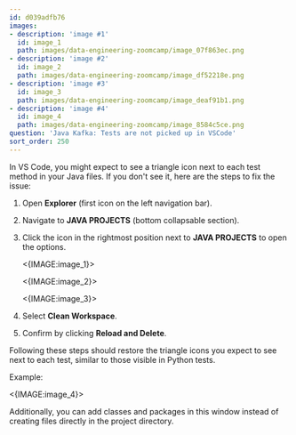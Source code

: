 ```yaml
---
id: d039adfb76
images:
- description: 'image #1'
  id: image_1
  path: images/data-engineering-zoomcamp/image_07f863ec.png
- description: 'image #2'
  id: image_2
  path: images/data-engineering-zoomcamp/image_df52218e.png
- description: 'image #3'
  id: image_3
  path: images/data-engineering-zoomcamp/image_deaf91b1.png
- description: 'image #4'
  id: image_4
  path: images/data-engineering-zoomcamp/image_8584c5ce.png
question: 'Java Kafka: Tests are not picked up in VSCode'
sort_order: 250
---
```


In VS Code, you might expect to see a triangle icon next to each test method in your Java files. If you don't see it, here are the steps to fix the issue:

1. Open **Explorer** (first icon on the left navigation bar).
2. Navigate to **JAVA PROJECTS** (bottom collapsable section).
3. Click the icon in the rightmost position next to **JAVA PROJECTS** to open the options.
   
   <{IMAGE:image_1}>

   <{IMAGE:image_2}>
   
   <{IMAGE:image_3}>

4. Select **Clean Workspace**.
5. Confirm by clicking **Reload and Delete**.

Following these steps should restore the triangle icons you expect to see next to each test, similar to those visible in Python tests.

Example:

<{IMAGE:image_4}>

Additionally, you can add classes and packages in this window instead of creating files directly in the project directory.